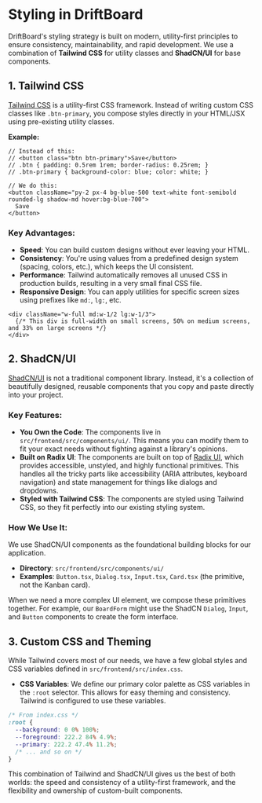 # Styling in DriftBoard

DriftBoard's styling strategy is built on modern, utility-first principles to ensure consistency, maintainability, and rapid development. We use a combination of **Tailwind CSS** for utility classes and **ShadCN/UI** for base components.

## 1. Tailwind CSS

[Tailwind CSS](https://tailwindcss.com/) is a utility-first CSS framework. Instead of writing custom CSS classes like `.btn-primary`, you compose styles directly in your HTML/JSX using pre-existing utility classes.

**Example:**

```tsx
// Instead of this:
// <button class="btn btn-primary">Save</button>
// .btn { padding: 0.5rem 1rem; border-radius: 0.25rem; }
// .btn-primary { background-color: blue; color: white; }

// We do this:
<button className="py-2 px-4 bg-blue-500 text-white font-semibold rounded-lg shadow-md hover:bg-blue-700">
  Save
</button>
```

### Key Advantages:

- **Speed**: You can build custom designs without ever leaving your HTML.
- **Consistency**: You're using values from a predefined design system (spacing, colors, etc.), which keeps the UI consistent.
- **Performance**: Tailwind automatically removes all unused CSS in production builds, resulting in a very small final CSS file.
- **Responsive Design**: You can apply utilities for specific screen sizes using prefixes like `md:`, `lg:`, etc.

```tsx
<div className="w-full md:w-1/2 lg:w-1/3">
  {/* This div is full-width on small screens, 50% on medium screens, and 33% on large screens */}
</div>
```

## 2. ShadCN/UI

[ShadCN/UI](https://ui.shadcn.com/) is not a traditional component library. Instead, it's a collection of beautifully designed, reusable components that you copy and paste directly into your project.

### Key Features:

- **You Own the Code**: The components live in `src/frontend/src/components/ui/`. This means you can modify them to fit your exact needs without fighting against a library's opinions.
- **Built on Radix UI**: The components are built on top of [Radix UI](https://www.radix-ui.com/), which provides accessible, unstyled, and highly functional primitives. This handles all the tricky parts like accessibility (ARIA attributes, keyboard navigation) and state management for things like dialogs and dropdowns.
- **Styled with Tailwind CSS**: The components are styled using Tailwind CSS, so they fit perfectly into our existing styling system.

### How We Use It:

We use ShadCN/UI components as the foundational building blocks for our application.

- **Directory**: `src/frontend/src/components/ui/`
- **Examples**: `Button.tsx`, `Dialog.tsx`, `Input.tsx`, `Card.tsx` (the primitive, not the Kanban card).

When we need a more complex UI element, we compose these primitives together. For example, our `BoardForm` might use the ShadCN `Dialog`, `Input`, and `Button` components to create the form interface.

## 3. Custom CSS and Theming

While Tailwind covers most of our needs, we have a few global styles and CSS variables defined in `src/frontend/src/index.css`.

- **CSS Variables**: We define our primary color palette as CSS variables in the `:root` selector. This allows for easy theming and consistency. Tailwind is configured to use these variables.

```css
/* From index.css */
:root {
  --background: 0 0% 100%;
  --foreground: 222.2 84% 4.9%;
  --primary: 222.2 47.4% 11.2%;
  /* ... and so on */
}
```

This combination of Tailwind and ShadCN/UI gives us the best of both worlds: the speed and consistency of a utility-first framework, and the flexibility and ownership of custom-built components.
